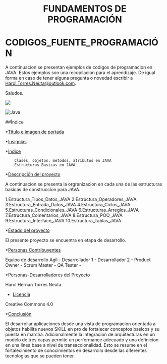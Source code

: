 
<h1 align="center"> FUNDAMENTOS DE PROGRAMACIÓN </h1>


# CODIGOS_FUENTE_PROGRAMACIÓN


 A continuacion se presentan ejemplos de codigos de programacion en JAVA. Estos ejemplos son una recopilacion para el aprendizaje. De igual forma en caso de tener alguna pregunta o novedad escribir a Harol.Torres.Neuta@outlook.com.

 Saludos. 
 
 <p align="left">
   <img src="https://img.shields.io/badge/STATUS-EN%20DESAROLLO-green">
 </p>
 

![Java](https://user-images.githubusercontent.com/66041310/188911547-85bde907-200e-4acd-873e-f6175edfa846.png)


##Índice

*[Título e imagen de portada](#Título-e-imagen-de-portada)

*[Insignias](#insignias)

*[Índice](#índice)

        Clases, objetos, metodos, atributos en JAVA
        Estructuras Basicas en JAVA

*[Descripción del proyecto](#descripción-del-proyecto)

A continuacion se presenta la orgranizacion en cada una de las estructuras basicas de construccion para JAVA.

1.Estructura_Tipos_Datos_JAVA
2.Estructura_Operadores_JAVA
3.Estructura_Entrada_Datos_JAVA
4.Estructura_Ciclos_JAVA
5.Estructuras_Condicionales_JAVA
6.Estructuras_Arreglos_JAVA
7.Estructura_Comentarios_JAVA
8.Estructura_POO_JAVA
9.Estructura_Interface_JAVA
10.Estructura_Tablas_JAVA

*[Estado del proyecto](#Estado-del-proyecto)

El presente proyecto se encuentra en etapa de desarrollo.



*[Personas Contribuyentes](#personas-contribuyentes)

Equipo de desarrollo Agil  - 
Desarrollador 1            -
Desarrollador 2            -
Product Owner              -
Scrum Master               -
QA Tester                  -

*[Personas-Desarrolladores del Proyecto](#personas-desarrolladores)

Harol Hernan Torres Neuta

* [Licencia](#licencia)

Creative Commons 4.0

*[Conclusión](#conclusión)

El desarrollar aplicaciones desde una vista de programacion orientada a objetos habilita nuevos SKILL en pro de fortalecer conceptos basicos y su puesta en marcha. Adicionalmente la integracion de arquitecturas en un modelo de tres capas permite un performance adecuado y una definicion en una linea base a nivel de transaccionalidad. Esto se resume en el fortalecimiento de conocimientos en desarrollo desde las diferentes tecnologias que se pueden tener. 

